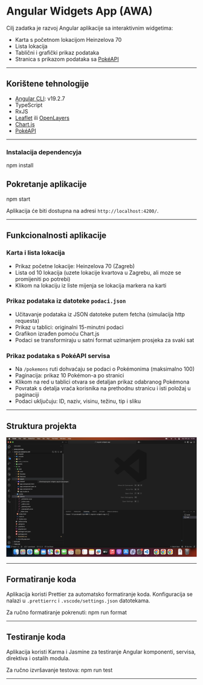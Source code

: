 # Angular Widgets App (AWA)

Cilj zadatka je razvoj Angular aplikacije sa interaktivnim widgetima:

- Karta s početnom lokacijom Heinzelova 70
- Lista lokacija
- Tablični i grafički prikaz podataka
- Stranica s prikazom podataka sa [PokéAPI](https://pokeapi.co/)

---

## Korištene tehnologije

- [Angular CLI](https://angular.io/cli): v19.2.7
- TypeScript
- RxJS
- [Leaflet](https://leafletjs.com/) ili [OpenLayers](https://openlayers.org/)
- [Chart.js](https://www.chartjs.org/)
- [PokéAPI](https://pokeapi.co/)

---

### Instalacija dependencyja

npm install

## Pokretanje aplikacije

npm start

Aplikacija će biti dostupna na adresi `http://localhost:4200/`.

---

## Funkcionalnosti aplikacije

### Karta i lista lokacija

- Prikaz početne lokacije: Heinzelova 70 (Zagreb)
- Lista od 10 lokacija (uzete lokacije kvartova u Zagrebu, ali moze se promijeniti po potrebi)
- Klikom na lokaciju iz liste mijenja se lokacija markera na karti

### Prikaz podataka iz datoteke `podaci.json`

- Učitavanje podataka iz JSON datoteke putem fetcha (simulacija http requesta)
- Prikaz u tablici: originalni 15-minutni podaci
- Grafikon izrađen pomoću Chart.js
- Podaci se transformiraju u satni format uzimanjem prosjeka za svaki sat

### Prikaz podataka s PokéAPI servisa

- Na `/pokemons` ruti dohvaćaju se podaci o Pokémonima (maksimalno 100)
- Paginacija: prikaz 10 Pokémon-a po stranici
- Klikom na red u tablici otvara se detaljan prikaz odabranog Pokémona
- Povratak s detalja vraća korisnika na prethodnu stranicu i isti položaj u paginaciji
- Podaci uključuju: ID, naziv, visinu, težinu, tip i sliku

---

## Struktura projekta

![Struktura](assets/code-structure.png)

---

## Formatiranje koda

Aplikacija koristi Prettier za automatsko formatiranje koda.
Konfiguracija se nalazi u `.prettierrc` i `.vscode/settings.json` datotekama.

Za ručno formatiranje pokrenuti: npm run format

---

## Testiranje koda

Aplikacija koristi Karma i Jasmine za testiranje Angular komponenti, servisa, direktiva i ostalih modula.

Za ručno izvršavanje testova: npm run test

---

